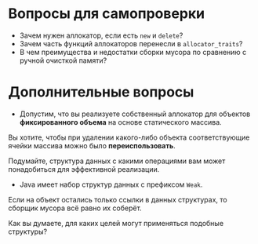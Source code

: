 
# Вопросы для самопроверки

- Зачем нужен аллокатор, если есть `new` и `delete`?
- Зачем часть функций аллокаторов перенесли в `allocator_traits`?
- В чем преимущества и недостатки сборки мусора по сравнению с ручной очисткой памяти?

# Дополнительные вопросы

- Допустим, что вы реализуете собственный аллокатор для объектов **фиксированного объема** на основе статического массива.

Вы хотите, чтобы при удалении какого-либо объекта соответствующие ячейки массива можно было **переиспользовать**.

Подумайте, структура данных с какими операциями вам может понадобиться для эффективной реализации.

- Java имеет набор структур данных с префиксом `Weak`. 

Если на объект остались только ссылки в данных структурах, то сборщик мусора всё равно их соберёт.

Как вы думаете, для каких целей могут применяться подобные структуры?
